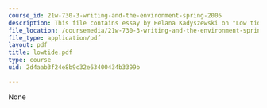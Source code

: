 ```yaml
---
course_id: 21w-730-3-writing-and-the-environment-spring-2005
description: This file contains essay by Helana Kadyszewski on "Low tide".
file_location: /coursemedia/21w-730-3-writing-and-the-environment-spring-2005/2d4aab3f24e8b9c32e63400434b3399b_lowtide.pdf
file_type: application/pdf
layout: pdf
title: lowtide.pdf
type: course
uid: 2d4aab3f24e8b9c32e63400434b3399b

---
```

None